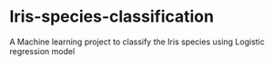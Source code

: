 # Iris-species-classification
A Machine learning project to classify the Iris species using Logistic regression model
